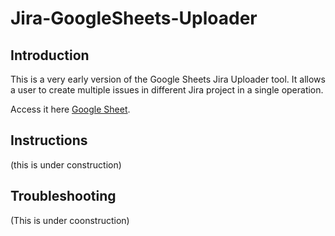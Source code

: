 # Jira-GoogleSheets-Uploader

## Introduction
This is a very early version of the Google Sheets Jira Uploader tool. It allows a user to create multiple issues in different Jira project in a single operation. 


Access it here [Google Sheet](https://docs.google.com/spreadsheets/d/1RtZcW4pzUm8hLmnPJAOrrSI4H0GZXysDM8PDEKd4wME/edit#gid=1564783105).

## Instructions
(this is under construction)

## Troubleshooting
(This is under coonstruction)


